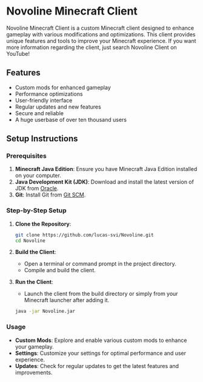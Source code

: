 # Novoline Minecraft Client

Novoline Minecraft Client is a custom Minecraft client designed to enhance gameplay with various modifications and optimizations. This client provides unique features and tools to improve your Minecraft experience. If you want more information regarding the client, just search Novoline Client on YouTube!

## Features

- Custom mods for enhanced gameplay
- Performance optimizations
- User-friendly interface
- Regular updates and new features
- Secure and reliable
- A huge userbase of over ten thousand users

## Setup Instructions

### Prerequisites

1. **Minecraft Java Edition**: Ensure you have Minecraft Java Edition installed on your computer.
2. **Java Development Kit (JDK)**: Download and install the latest version of JDK from [Oracle](https://www.oracle.com/java/technologies/javase-jdk11-downloads.html).
3. **Git**: Install Git from [Git SCM](https://git-scm.com/downloads).

### Step-by-Step Setup

1. **Clone the Repository**:
   ```bash
   git clone https://github.com/lucas-svi/Novoline.git
   cd Novoline
   ```

2. **Build the Client**:
   - Open a terminal or command prompt in the project directory.
   - Compile and build the client.

3. **Run the Client**:
   - Launch the client from the build directory or simply from your Minecraft launcher after adding it.
   ```bash
   java -jar Novoline.jar
   ```

### Usage

- **Custom Mods**: Explore and enable various custom mods to enhance your gameplay.
- **Settings**: Customize your settings for optimal performance and user experience.
- **Updates**: Check for regular updates to get the latest features and improvements.
